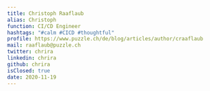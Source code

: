 ```yaml
---
title: Christoph Raaflaub
alias: Christoph
function: CI/CD Engineer
hashtags: "#calm #CICD #thoughtful"
profile: https://www.puzzle.ch/de/blog/articles/author/craaflaub
mail: raaflaub@puzzle.ch
twitter: chrira
linkedin: chrira
github: chrira
isClosed: true
date: 2020-11-19
---
```

